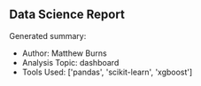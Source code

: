 ## Data Science Report

Generated summary:

- Author: Matthew Burns
- Analysis Topic: dashboard
- Tools Used: ['pandas', 'scikit-learn', 'xgboost']
